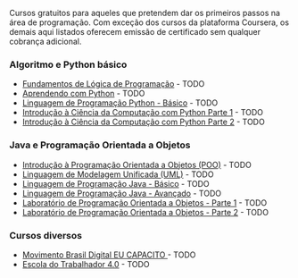 <!--
- 👋 Hi, I’m @Abgael
- 👀 I’m interested in ...
- 🌱 I’m currently learning ...
- 💞️ I’m looking to collaborate on ...
- 📫 How to reach me ...
-->

Cursos gratuitos para aqueles que pretendem dar os primeiros passos na área de programação.
Com exceção dos cursos da plataforma Coursera, os demais aqui listados oferecem emissão de certificado sem qualquer cobrança adicional.

### Algoritmo e Python básico
 * [Fundamentos de Lógica de Programação](https://www.ev.org.br/cursos/fundamentos-de-logica-de-programacao) - TODO
 * [Aprendendo com Python](https://www.escolavirtual.gov.br/curso/629) - TODO
 * [Linguagem de Programação Python - Básico](https://www.ev.org.br/cursos/linguagem-de-programacao-python-basico) - TODO
 * [Introdução à Ciência da Computação com Python Parte 1](https://www.coursera.org/learn/ciencia-computacao-python-conceitos) - TODO
 * [Introdução à Ciência da Computação com Python Parte 2](https://www.coursera.org/learn/ciencia-computacao-python-conceitos-2) - TODO


### Java e Programação Orientada a Objetos
 * [Introdução à Programação Orientada a Objetos (POO)](https://www.ev.org.br/cursos/introducao-a-programacao-orientada-a-objetos-poo) - TODO
 * [Linguagem de Modelagem Unificada (UML)](https://www.ev.org.br/cursos/linguagem-de-modelagem-unificada-uml) - TODO
 * [Linguagem de Programação Java - Básico](https://www.ev.org.br/cursos/linguagem-de-programacao-java-basico) - TODO
 * [Linguagem de Programação Java - Avançado](https://www.ev.org.br/cursos/linguagem-de-programacao-java-avancado) - TODO
 * [Laboratório de Programação Orientada a Objetos - Parte 1](https://www.coursera.org/learn/lab-poo-parte-1) - TODO
 * [Laboratório de Programação Orientada a Objetos - Parte 2](https://www.coursera.org/learn/lab-poo-parte-2) - TODO

### Cursos diversos
 * [Movimento Brasil Digital EU CAPACITO ](https://on.fiap.com.br/local/movimentobrasildigital/) - TODO
 * [Escola do Trabalhador 4.0](https://news.microsoft.com/pt-br/escola-do-trabalhador-4-0/) - TODO

<!---
Abgael/Abgael is a ✨ special ✨ repository because its `README.md` (this file) appears on your GitHub profile.
You can click the Preview link to take a look at your changes.
--->
